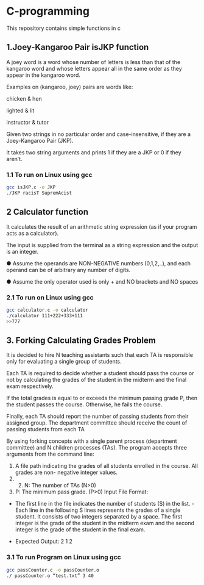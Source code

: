 # C-programming

This repository contains simple functions in c

## 1.Joey-Kangaroo Pair isJKP function

A joey word is a word whose number of letters is less than that of the kangaroo word and whose letters appear all in the same order as they appear in the kangaroo word. 

Examples on (kangaroo, joey) pairs are words like:

chicken &  hen

lighted & lit

instructor & tutor

Given two strings in no particular order and case-insensitive, if they are a Joey-Kangaroo Pair (JKP).

It takes two string arguments and prints 1 if they are a JKP or 0 if they aren’t.

### 1.1 To run on Linux using gcc

```bash
gcc isJKP.c -o JKP
./JKP racisT SupremAcist
```
## 2 Calculator function

It calculates the result of an arithmetic string expression (as if your program acts as a calculator). 

The input is supplied from the terminal as a string expression and the output is an integer.

● Assume the operands are NON-NEGATIVE numbers (0,1,2,..), and each operand can be of arbitrary any number of digits.

● Assume the only operator used is only + and NO brackets and NO spaces

### 2.1 To run on Linux using gcc

```bash
gcc calculator.c -o calculator
./calculator 111+222+333+111
>>777
```

## 3. Forking Calculating Grades Problem

It is decided to hire N teaching assistants such that each TA is responsible only for evaluating a single group of students.

Each TA is required to decide whether a student should pass the course or not by calculating the grades of the student in the midterm and the final exam respectively.

If the total grades is equal to or exceeds the minimum passing grade P, then the student passes the course. Otherwise, he fails the course.

Finally, each TA should report the number of passing students from their assigned group. The department committee should receive the count of passing students from each TA

By using forking concepts with a single parent process (department committee) and N children processes (TAs). The program accepts three arguments from the command line:
1. A file path indicating the grades of all students enrolled in the course. All grades are non- negative integer values. 
2. 2. N: The number of TAs (N>0)
3. P: The minimum pass grade. (P>0)
Input File Format:
- The first line in the file indicates the number of students (S) in the list. - Each line in the following S lines represents the grades of a single student. It consists of two integers
separated by a space. The first integer is the grade of the student in the midterm exam and the second integer is the grade of the student in the final exam.

- Expected Output:
2 1 2

### 3.1 To run Program on Linux using gcc
```bash
gcc passCounter.c -o passCounter.o
./ passCounter.o “test.txt” 3 40
```
